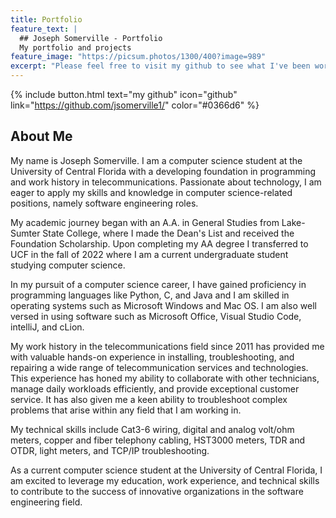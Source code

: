 ```yaml
---
title: Portfolio
feature_text: |
  ## Joseph Somerville - Portfolio
  My portfolio and projects
feature_image: "https://picsum.photos/1300/400?image=989"
excerpt: "Please feel free to visit my github to see what I've been working on."
---
```



{% include button.html text="my github" icon="github" link="https://github.com/jsomerville1/" color="#0366d6" %} 

## About Me

My name is Joseph Somerville. I am a computer science student at the University of Central Florida with a developing foundation in programming and work history in telecommunications. Passionate about technology, I am eager to apply my skills and knowledge in computer science-related positions, namely software engineering roles.

My academic journey began with an A.A. in General Studies from Lake-Sumter State College, where I made the Dean's List and received the Foundation Scholarship. Upon completing my AA degree I transferred to UCF in the fall of 2022 where I am a current undergraduate student studying computer science.

In my pursuit of a computer science career, I have gained proficiency in programming languages like Python, C, and Java and I am skilled in operating systems such as Microsoft Windows and Mac OS. I am also well versed in using software such as Microsoft Office, Visual Studio Code, intelliJ, and cLion.

My work history in the telecommunications field since 2011 has provided me with valuable hands-on experience in installing, troubleshooting, and repairing a wide range of telecommunication services and technologies. This experience has honed my ability to collaborate with other technicians, manage daily workloads efficiently, and provide exceptional customer service. It has also given me a keen ability to troubleshoot complex problems that arise within any field that I am working in.

My technical skills include Cat3-6 wiring, digital and analog volt/ohm meters, copper and fiber telephony cabling, HST3000 meters, TDR and OTDR, light meters, and TCP/IP troubleshooting. 

As a current computer science student at the University of Central Florida, I am excited to leverage my education, work experience, and technical skills to contribute to the success of innovative organizations in the software engineering field.

